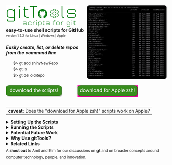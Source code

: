 <img src="./assets/images/screenshots/gtListScreenshot.png" width="250" align="right" valign="top"/>
<img src="./assets/images/logo/logoText.png" valign="top"/>
<b>easy-to-use shell scripts for GitHub</b><br>
<sub><sup>version 1.2.2 for Linux | Windows | Apple</sup></sub>
<br>
<br>
<b><i>Easily create, list, or delete repos from the command line</i></b><br>
<br>
&nbsp;&nbsp;&nbsp;&nbsp;&nbsp;&nbsp;<sup>$> gt add shinyNewRepo</sup>
<br>
&nbsp;&nbsp;&nbsp;&nbsp;&nbsp;&nbsp;<sup>$> gt ls</sup>
<br>
&nbsp;&nbsp;&nbsp;&nbsp;&nbsp;&nbsp;<sup>$> gt del oldRepo</sup>
<br>
<br>
<a href="https://github.com/rg3h/gitTools/raw/main/gt.zip">
  <img src="./assets/images/downloadButton.png" valign="middle"/></a>
&nbsp;&nbsp;&nbsp;&nbsp;&nbsp;&nbsp;&nbsp;&nbsp;&nbsp;&nbsp;
<a href="https://github.com/rg3h/gitTools/raw/main/gtForApple.zip">
  <img src="./assets/images/downloadForAppleButton.png" valign="middle"/></a>
<br>
<br>

<table><tr><td>
  <b>caveat:</b> Does the "download for Apple zsh!" scripts work on Apple?<br>
</td></tr></table>

<details>
  <summary><b>Setting Up the Scripts</b></summary>
  <br>
  The shell scripts are pretty straight forward. They use the GitHub API
 and curl.<br>
  The GitHub API needs an access token, so these scripts use the .git-credentials file.
  <br>
  <br>
  <ul>
    <li><i><a href="./settingUpGitCredentials.md">set up GitHub credentials</a></i></li>
    <br>
  <li><details>
    <summary><i>set up for <b>Linux</b></i></summary>
    <ul>
      <li>sudo apt install curl</li>
      <li>unzip gt into (for example): /home/USERID/bin/gt/</li>
      <li>set your $PATH to include /home/USERID/bin/gt</li>
      <li>chmod u+rwx /home/USERID/bin/gt/gt.sh</li>
      <li>(.bashrc) alias gt='/home/USERID/bin/gt/gt.sh'</li>
      <li>test it by typing: <b>gt</b>
    </ul>
  </details></li>
  <li><details>
    <summary><i>set up for <b>Windows</b></i></summary>
    <ul>
      <li>download and install <b><a href="https://www.cygwin.com/">cygwin</a></b></li>
      <li>add C:\cygwin64\bin to your %PATH%</li>
      <li>unzip gt into (for example): C:\USERID\bin\gt\</li>
      <li>set your %PATH% environment variable to include the gt directory</li>
      <li>test it by typing: <b>gt</b>
    </ul>
  </details></li>
  </ul>
  <br>
</details>

<details>
  <summary><b>Running the Scripts</b></summary>
  <br>
  The scripts use code that works for both bash and zsh (Apple uses zsh).<br>
  There is a main script called gt.sh that then calls sub-scripts for each command.<br>
  <br>
  You can do things like:<br>
  <ul>
    <li><code>gt add repoName --public</code> (create a public repo and local directory connected to it)</li>
    <li><code>gt ls -sc</code>  (show a list of repos, sorted by creation date)</li>
    <li><code>gt rm oldRepo</code> (delete a repo on GitHub but leave the local directory intact)</li>
    <li><code>gt help</code></li>
    <li><code>bash /home/bin/gt/gt.sh ls</code> (run it explicitly with bash or zsh)</li>
  </ul>

</details>

<details>
  <summary><b>Potential Future Work</b></summary>
  <br>
  Here is a short list of potential features and commands for <b>gt</b>. Let me know if you have thoughts or want to contribute.
  <br><br>
  <table valign="top">
    <tr><td valign="top"><sup><b>list -details</b></sup></td> <td><sup>a way to pick details or columns to show</sup></td></tr>
    <tr><td valign="top"><sup><b>-q</b></sup></td> <td><sup>quiet mode so that the scripts can pipe or be part of another script</sup></td></tr>
    <tr><td valign="top"><sup><b>add --noLocal</b></sup></td> <td><sup>add a new repository, but don't create a new local dir</sup></td></tr>
    <tr><td valign="top"><sup><b>stats</b></sup></td> <td><sup>create a view that shows stats for one or all repos, the user, etc</sup></td></tr>
    <tr><td valign="top"><sup><b>acp</b></sup></td> <td><sup>a command that takes a file, adds it, commits it, and pushes it</sup></td></tr>
    <tr><td valign="top"><sup><b>undo</b></sup></td> <td><sup>undo for staged, committed, pushed files</sup></td></tr>
    <tr><td valign="top"><sup><b>history</b></sup></td> <td><sup>tracking local repos, locally logging stats like git use-frequency</sup></td></tr>
    <tr><td valign="top"><sup><b>more authentication support</b></sup></td> <td><sup>GitHub supports multiple authentication mechanisms</sup></td></tr>
    <tr><td valign="top"><sup><b>snapshot</b></sup></td> <td><sup>grab/clone a repo, compress, and store it in a well-established location</sup></td></tr>
    <tr><td valign="top"><sup><b>non-bash version</b></sup></td> <td><sup>investigate octokit.js and a more expansive coding environment</sup></td></tr>
    <tr><td valign="top"><sup><b>search</b></sup></td> <td><sup>I have ideas on a more general search/copilot tool</sup></td></tr>
    <tr><td valign="top"><sup><b>Beyond GitHub: what are we really trying to do?</b></sup></td>
      <td><sup>write up on a more general system that addresses first principles of what we are trying to do (continuum of collaboration, publishing, sharing, backup, learning, etc).</sup></td></tr>
  </table>
  <br>
</details>

<details>
  <summary><b>Why Use gitTools?</b></summary>
  <br>
  Creating a new project should be easy. GitTools are simple shell scripts.
  A lot of commercial services, while powerful, are complicated and sometimes pricey.
  You will be relying on how these services:
  <br>
  <br>
  <ul>
    <li>access your code and company information (from userids to data use patterns)</li>
    <li>manage application updates and fix bugs</li>
    <li>address security leaks</li>
    <li>introduce new features and remove old ones</li>
    <li>mischeviously create product lock-in</li>
    <li>help you with a contingency plan should they change privacy policies</li>
  </ul>
  <br>
  That said, git is complicated. Tools to simplify the process will
  reduce development friction and promote better programming practices.
  I do a lot of collaborative prototyping, so being able to spin up a repo in a single command shifts the cognitive load. And believe me, I can use that.
  <br><br>
  <b>gitTool Benefits</b><br>
  <table>
    <tr><td><sup>easy-to-use</sup></td></tr>
    <tr><td><sup>customizable</sup></td></td></tr>
    <tr><td><sup>transparent (you can read the scripts)</sup></td></tr>
    <tr><td><sup>ubiquitous (same code runs on lots of platforms)</sup></td></tr>
    <tr><td><sup>maintainable (written in modules)</sup></td></tr>
    <tr><td><sup>open source (liberal MIT licensing)</sup></td></tr>
  </table>
  <br>
  <b>Installation, Development, and Maintenance Benefits</b><br>
  <table>
    <tr><td><sup>easy to install</sup></td></tr>
    <tr><td><sup>no opaque exe files to maintain</sup></td></tr>
    <tr><td><sup>works in Windows too </sup></td></tr>
    <tr><td><sup>each command is a separate script</sup></td></tr>
    <tr><td><sup>modular architecture so creating new commands is easier</sup>
    </td></tr>
  </table>
</details>

<details>
  <summary><b>Related Links</b></summary>
  <br>
  <table>
    <tr><td width="400"><sub>
      <a href="https://github.com/git-guides/install-git">Installing Git</a><br>
      <a href="https://docs.github.com/">GitHub Documentation</a><br>
       <a href="https://www.gnu.org/software/bash/manual/bash.html">Bash Reference Manual
</a><br>
      <a href="https://www.redhat.com/sysadmin/learn-bash-scripting">13 resources for learning to write better Bash code</a><br>
      <br>
      <a href="https://docs.github.com/en/rest/repos/repos">GitHub REST API for Repos</a><br>
      <a href="https://docs.github.com/en/authentication/keeping-your-account-and-data-secure/managing-your-personal-access-tokens#creating-a-personal-access-token-classic">Classic Personal Access Token</a><br>
      <a href="https://docs.github.com/en/rest/overview/authenticating-to-the-rest-api?apiVersion=2022-11-28">GitHub: Authenticating for the REST API</a><br>
      <a href="https://docs.github.com/en/authentication/keeping-your-account-and-data-secure/about-authentication-to-github">Github: Authenticating in General</a><br>
      <br>
      <a href="https://docs.github.com/en/github-cli">GitHub CLI</a><br>
      <a href="https://docs.github.com/en/desktop">GitHub Desktop</a><br>
      <br>
      <a href="https://docs.github.com/en/rest/guides/scripting-with-the-rest-api-and-javascript?apiVersion=2022-11-28">
        Scripting with the REST API and JavaScript</a>
    </sub</td</tr>
  </table>
</details>
<sub>A <b>shout out</b> to Amit and Kim for our discussions on <b>gt</b> and on
broader concepts around computer technology, people, and innovation.</sub>
